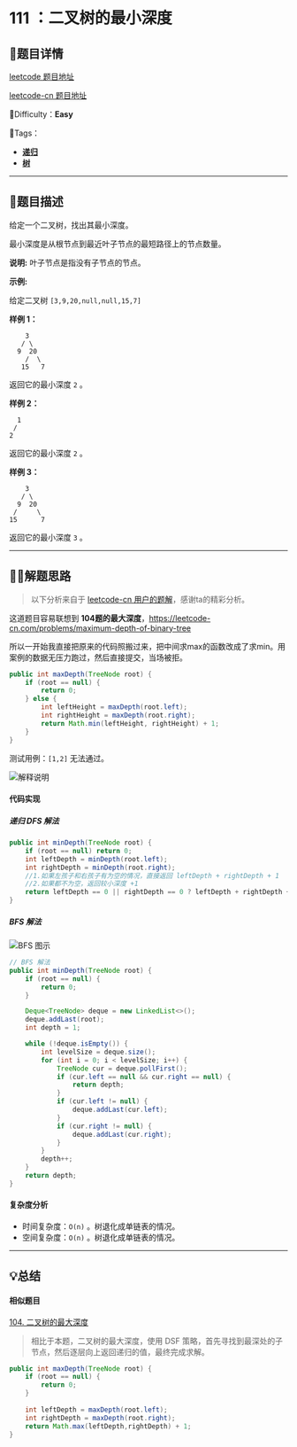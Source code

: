 

# 111 ：二叉树的最小深度

## 📌题目详情

[leetcode 题目地址](https://leetcode.com/problems/minimum-depth-of-binary-tree/)

[leetcode-cn 题目地址](https://leetcode-cn.com/problems/minimum-depth-of-binary-tree/)

📗Difficulty：**Easy**	

🎯Tags：

+ **[递归](https://leetcode-cn.com/tag/recursion/)**
+ **[树](https://leetcode-cn.com/tag/tree/)**

---

## 📃题目描述

给定一个二叉树，找出其最小深度。

最小深度是从根节点到最近叶子节点的最短路径上的节点数量。

**说明:** 叶子节点是指没有子节点的节点。

**示例:**

给定二叉树 `[3,9,20,null,null,15,7]`

**样例 1：**

```
	3
   / \
  9  20
    /  \
   15   7
```

返回它的最小深度  `2` 。



**样例 2：**

```
  1
 /
2
```

返回它的最小深度  `2` 。



**样例 3：**

```
    3
   / \
  9  20
 /     \
15      7
```

返回它的最小深度  `3` 。



****

## 🏹🎯解题思路

> 以下分析来自于 [leetcode-cn 用户的题解](https://leetcode-cn.com/problems/minimum-depth-of-binary-tree/solution/cpp-shen-ti-zhen-de-hao-zhong-yao-yi-ding-yao-zhu-/)，感谢ta的精彩分析。

这道题目容易联想到 **104题的最大深度**，https://leetcode-cn.com/problems/maximum-depth-of-binary-tree

所以一开始我直接把原来的代码照搬过来，把中间求max的函数改成了求min。用案例的数据无压力跑过，然后直接提交，当场被拒。

```java
public int maxDepth(TreeNode root) {
    if (root == null) {
        return 0;
    } else {
        int leftHeight = maxDepth(root.left);
        int rightHeight = maxDepth(root.right);
        return Math.min(leftHeight, rightHeight) + 1;
    }
}
```

测试用例：`[1,2]` 无法通过。

![解释说明](https://assets.ryantech.ltd/20200821103821.png)



#### 代码实现

##### 递归 DFS 解法

```java
public int minDepth(TreeNode root) {
    if (root == null) return 0;
    int leftDepth = minDepth(root.left);
    int rightDepth = minDepth(root.right);
    //1.如果左孩子和右孩子有为空的情况，直接返回 leftDepth + rightDepth + 1
    //2.如果都不为空，返回较小深度 +1
    return leftDepth == 0 || rightDepth == 0 ? leftDepth + rightDepth + 1 : Math.min(leftDepth, rightDepth) + 1;
}
```



##### BFS 解法

![BFS 图示](https://assets.ryantech.ltd/20200825090419.png)



```java
// BFS 解法
public int minDepth(TreeNode root) {
    if (root == null) {
        return 0;
    }

    Deque<TreeNode> deque = new LinkedList<>();
    deque.addLast(root);
    int depth = 1;

    while (!deque.isEmpty()) {
        int levelSize = deque.size();
        for (int i = 0; i < levelSize; i++) {
            TreeNode cur = deque.pollFirst();
            if (cur.left == null && cur.right == null) {
                return depth;
            }
            if (cur.left != null) {
                deque.addLast(cur.left);
            }
            if (cur.right != null) {
                deque.addLast(cur.right);
            }
        }
        depth++;
    }
    return depth;
}
```





#### 复杂度分析

+ 时间复杂度：`O(n)` 。树退化成单链表的情况。
+ 空间复杂度：`O(n)` 。树退化成单链表的情况。



---

## 💡总结

#### 相似题目

[104. 二叉树的最大深度](https://leetcode-cn.com/problems/maximum-depth-of-binary-tree/)

> 相比于本题，二叉树的最大深度，使用 DSF 策略，首先寻找到最深处的子节点，然后逐层向上返回递归的值，最终完成求解。

```java
public int maxDepth(TreeNode root) {
    if (root == null) {
        return 0;
    }
    
    int leftDepth = maxDepth(root.left);
    int rightDepth = maxDepth(root.right);
    return Math.max(leftDepth,rightDepth) + 1;
}
```

